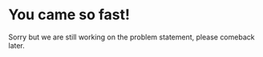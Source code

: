 # You came so fast! #


Sorry but we are still working on the problem statement, please comeback later.